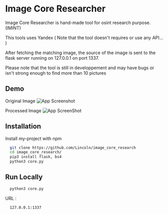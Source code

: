 
# Image Core Researcher

Image Core Researcher is hand-made tool for osint research purpose. (IMINT)

This tools uses Yandex ( Note that the tool doesn't requires or use any API... )

After fetching the matching image, the source of the image is sent to the flask server running on 127.0.0.1 on port 1337.

Please note that the tool is still in developpement and may have bugs or isn't strong enough to find more than 10 pictures




## Demo


Original Image
![App Screenshot](https://images.rtl.fr/~c/770v513/rtl/www/1662832-emmanuel-macron-le-12-mars-2024.jpg)

Processed Image
![App ScreenShot](https://img001.prntscr.com/file/img001/26ydQ6xLQ-mTwGbOmOdbGQ.png)

## Installation

Install my-project with npm

```bash
  git clone https://github.com/Lincoln/image_core_research
  cd image_core_research/
  pip3 install flask, bs4
  python3 core.py
```
    
## Run Locally



```bash
  python3 core.py
```


URL :

```bash
  127.0.0.1:1337
```

